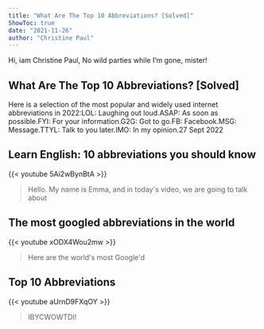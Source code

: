 ```yaml
---
title: "What Are The Top 10 Abbreviations? [Solved]"
ShowToc: true 
date: "2021-11-26"
author: "Christine Paul" 
---
```


Hi, iam Christine Paul, No wild parties while I’m gone, mister!
## What Are The Top 10 Abbreviations? [Solved]
Here is a selection of the most popular and widely used internet abbreviations in 2022:LOL: Laughing out loud.ASAP: As soon as possible.FYI: For your information.G2G: Got to go.FB: Facebook.MSG: Message.TTYL: Talk to you later.IMO: In my opinion.27 Sept 2022

## Learn English: 10 abbreviations you should know
{{< youtube 5Ai2wBynBtA >}}
>Hello. My name is Emma, and in today's video, we are going to talk about 

## The most googled abbreviations in the world
{{< youtube xODX4Wou2mw >}}
>Here are the world's most Google'd 

## Top 10 Abbreviations
{{< youtube aUrnD9FXqOY >}}
>IBYCWOWTDI!

